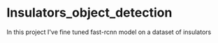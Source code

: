 # Insulators_object_detection
In this project I've fine tuned fast-rcnn model on a dataset of insulators
